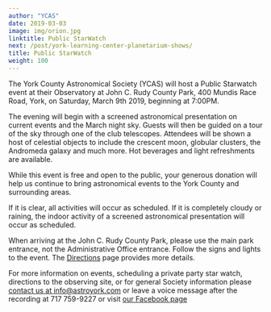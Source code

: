 ```yaml
---
author: "YCAS"
date: 2019-03-03
image: img/orion.jpg
linktitle: Public StarWatch
next: /post/york-learning-center-planetarium-shows/
title: Public StarWatch
weight: 100
---
```

The York County Astronomical Society (YCAS) will host a Public Starwatch event at their Observatory at John C. Rudy County Park, 400 Mundis Race Road, York, on Saturday, March 9th 2019, beginning at 7:00PM.

The evening will begin with a screened astronomical presentation on current events and the March night sky. Guests will then be guided on a tour of the sky through one of the club telescopes. Attendees will be shown a host of celestial objects to include the crescent moon, globular clusters, the Andromeda galaxy and much more. Hot beverages and light refreshments are available.

While this event is free and open to the public, your generous donation will help us continue to bring astronomical events to the York County and surrounding areas.

If it is clear, all activities will occur as scheduled. If it is completely cloudy or raining, the indoor activity of a screened astronomical presentation will occur as scheduled.

When arriving at the John C. Rudy County Park, please use the main park entrance, not the Administrative Office entrance. Follow the signs and lights to the event. The [Directions](https://www.astroyork.com/directions) page provides more details.

For more information on events, scheduling a private party star watch, directions to the observing site, or for general Society information please [contact us at info@astroyork.com](info@astroyork.com) or leave a voice message after the recording at 717 759-9227 or visit [our Facebook page](https://www.facebook.com/astroyork)